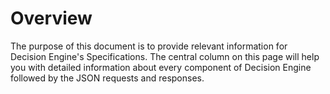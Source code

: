 # Overview

The purpose of this document is to provide relevant information for Decision Engine's Specifications. The central column on this page will help you with detailed information about every component of Decision Engine followed by the JSON requests and responses.

